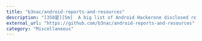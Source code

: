 ```yaml
---
title: "b3nac/android-reports-and-resources"
description: "[358星][5m]  A big list of Android Hackerone disclosed reports and other resources."
external_url: "https://github.com/b3nac/android-reports-and-resources"
category: "Miscellaneous"
---
```

